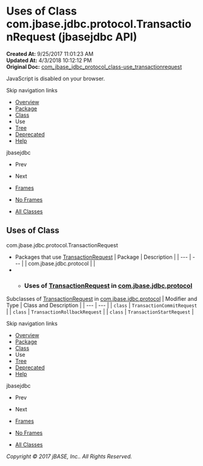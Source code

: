 # Uses of Class com.jbase.jdbc.protocol.TransactionRequest (jbasejdbc   API)

**Created At:** 9/25/2017 11:01:23 AM  
**Updated At:** 4/3/2018 10:12:12 PM  
**Original Doc:** [com_jbase_jdbc_protocol_class-use_transactionrequest](https://docs.jbase.com/39241-class-use/com_jbase_jdbc_protocol_class-use_transactionrequest)  

<!--<br>    try {<br>        if (location.href.indexOf('is-external=true') == -1) {<br>            parent.document.title="Uses of Class com.jbase.jdbc.protocol.TransactionRequest (jbasejdbc   API)";<br>        }<br>    }<br>    catch(err) {<br>    }<br>//-->
JavaScript is disabled on your browser.

Skip navigation links

- [Overview](../../../../../overview-summary.html)
- [Package](/39240-protocol/com_jbase_jdbc_protocol_package-summary)
- [Class](/39240-protocol/com_jbase_jdbc_protocol_transactionrequest "class in com.jbase.jdbc.protocol")
- Use
- [Tree](/39240-protocol/com_jbase_jdbc_protocol_package-tree)
- [Deprecated](../../../../../deprecated-list.html)
- [Help](../../../../../help-doc.html)


jbasejdbc <br>

- Prev
- Next


- [Frames](../../../../../index.html?com/jbase/jdbc/protocol/class-use//39241-class-use/com_jbase_jdbc_protocol_class-use_transactionrequest)
- [No Frames](/39241-class-use/com_jbase_jdbc_protocol_class-use_transactionrequest)


- [All Classes](../../../../../allclasses-noframe.html)


<!--<br>  allClassesLink = document.getElementById("allclasses\_navbar\_top");<br>  if(window==top) {<br>    allClassesLink.style.display = "block";<br>  }<br>  else {<br>    allClassesLink.style.display = "none";<br>  }<br>  //-->

## Uses of Class
com.jbase.jdbc.protocol.TransactionRequest

- Packages that use [TransactionRequest](/39240-protocol/com_jbase_jdbc_protocol_transactionrequest "class in com.jbase.jdbc.protocol") | Package | Description |
| --- | --- |
| com.jbase.jdbc.protocol |   |
- - ### Uses of [TransactionRequest](/39240-protocol/com_jbase_jdbc_protocol_transactionrequest "class in com.jbase.jdbc.protocol") in [com.jbase.jdbc.protocol](/39240-protocol/com_jbase_jdbc_protocol_package-summary)


Subclasses of [TransactionRequest](/39240-protocol/com_jbase_jdbc_protocol_transactionrequest "class in com.jbase.jdbc.protocol") in [com.jbase.jdbc.protocol](/39240-protocol/com_jbase_jdbc_protocol_package-summary) | Modifier and Type | Class and Description |
| --- | --- |
| `class` | `TransactionCommitRequest`  |
| `class` | `TransactionRollbackRequest`  |
| `class` | `TransactionStartRequest`  |

Skip navigation links

- [Overview](../../../../../overview-summary.html)
- [Package](/39240-protocol/com_jbase_jdbc_protocol_package-summary)
- [Class](/39240-protocol/com_jbase_jdbc_protocol_transactionrequest "class in com.jbase.jdbc.protocol")
- Use
- [Tree](/39240-protocol/com_jbase_jdbc_protocol_package-tree)
- [Deprecated](../../../../../deprecated-list.html)
- [Help](../../../../../help-doc.html)


jbasejdbc <br>

- Prev
- Next


- [Frames](../../../../../index.html?com/jbase/jdbc/protocol/class-use//39241-class-use/com_jbase_jdbc_protocol_class-use_transactionrequest)
- [No Frames](/39241-class-use/com_jbase_jdbc_protocol_class-use_transactionrequest)


- [All Classes](../../../../../allclasses-noframe.html)


<!--<br>  allClassesLink = document.getElementById("allclasses\_navbar\_bottom");<br>  if(window==top) {<br>    allClassesLink.style.display = "block";<br>  }<br>  else {<br>    allClassesLink.style.display = "none";<br>  }<br>  //-->

*Copyright © 2017 jBASE, Inc.. All Rights Reserved.*
